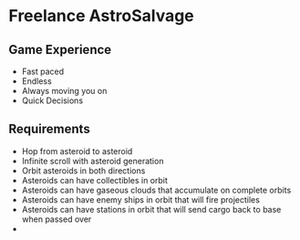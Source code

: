 # Freelance AstroSalvage

## Game Experience

- Fast paced
- Endless
- Always moving you on
- Quick Decisions

## Requirements

- Hop from asteroid to asteroid
- Infinite scroll with asteroid generation
- Orbit asteroids in both directions
- Asteroids can have collectibles in orbit
- Asteroids can have gaseous clouds that accumulate on complete orbits
- Asteroids can have enemy ships in orbit that will fire projectiles
- Asteroids can have stations in orbit that will send cargo back to base when passed over
- 